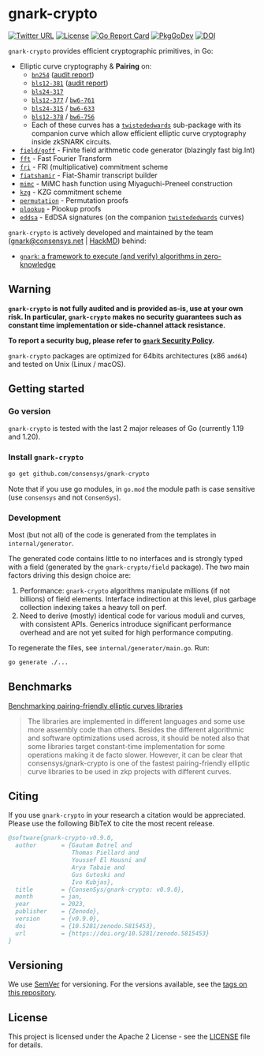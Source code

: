 # gnark-crypto

[![Twitter URL](https://img.shields.io/twitter/url/https/twitter.com/gnark_team.svg?style=social&label=Follow%20%40gnark_team)](https://twitter.com/gnark_team) [![License](https://img.shields.io/badge/license-Apache%202-blue)](LICENSE)  [![Go Report Card](https://goreportcard.com/badge/github.com/ConsenSys/gnark-crypto)](https://goreportcard.com/badge/github.com/ConsenSys/gnark-crypto) [![PkgGoDev](https://pkg.go.dev/badge/mod/github.com/consensys/gnark-crypto)](https://pkg.go.dev/mod/github.com/consensys/gnark-crypto) [![DOI](https://zenodo.org/badge/DOI/10.5281/zenodo.5815453.svg)](https://doi.org/10.5281/zenodo.5815453)

`gnark-crypto` provides efficient cryptographic primitives, in Go:

* Elliptic curve cryptography & **Pairing** on:
  * [`bn254`] ([audit report](audit_oct2022.pdf))
  * [`bls12-381`] ([audit report](audit_oct2022.pdf))
  * [`bls24-317`]
  * [`bls12-377`] / [`bw6-761`]
  * [`bls24-315`] / [`bw6-633`]
  * [`bls12-378`] / [`bw6-756`]
  * Each of these curves has a [`twistededwards`] sub-package with its companion curve which allow efficient elliptic curve cryptography inside zkSNARK circuits.
* [`field/goff`] - Finite field arithmetic code generator (blazingly fast big.Int)
* [`fft`] - Fast Fourier Transform
* [`fri`] - FRI (multiplicative) commitment scheme
* [`fiatshamir`] - Fiat-Shamir transcript builder
* [`mimc`] - MiMC hash function using Miyaguchi-Preneel construction
* [`kzg`] - KZG commitment scheme
* [`permutation`] - Permutation proofs
* [`plookup`] - Plookup proofs
* [`eddsa`] - EdDSA signatures (on the companion [`twistededwards`] curves)

`gnark-crypto` is actively developed and maintained by the team (gnark@consensys.net | [HackMD](https://hackmd.io/@gnark)) behind:

* [`gnark`: a framework to execute (and verify) algorithms in zero-knowledge](https://github.com/consensys/gnark)

## Warning

**`gnark-crypto` is not fully audited and is provided as-is, use at your own risk. In particular, `gnark-crypto` makes no security guarantees such as constant time implementation or side-channel attack resistance.**

**To report a security bug, please refer to [`gnark` Security Policy](https://github.com/ConsenSys/gnark/blob/master/SECURITY.md).**

`gnark-crypto` packages are optimized for 64bits architectures (x86 `amd64`) and tested on Unix (Linux / macOS).

## Getting started

### Go version

`gnark-crypto` is tested with the last 2 major releases of Go (currently 1.19 and 1.20).

### Install `gnark-crypto`

```bash
go get github.com/consensys/gnark-crypto
```

Note that if you use go modules, in `go.mod` the module path is case sensitive (use `consensys` and not `ConsenSys`).

### Development

Most (but not all) of the code is generated from the templates in `internal/generator`.

The generated code contains little to no interfaces and is strongly typed with a field (generated by the `gnark-crypto/field` package). The two main factors driving this design choice are:

1. Performance: `gnark-crypto` algorithms manipulate millions (if not billions) of field elements. Interface indirection at this level, plus garbage collection indexing takes a heavy toll on perf.
2. Need to derive (mostly) identical code for various moduli and curves, with consistent APIs. Generics introduce significant performance overhead and are not yet suited for high performance computing.

To regenerate the files, see `internal/generator/main.go`. Run:

```bash
go generate ./...
```

## Benchmarks

[Benchmarking pairing-friendly elliptic curves libraries](https://hackmd.io/@gnark/eccbench)

>The libraries are implemented in different languages and some use more assembly code than others. Besides the different algorithmic and software optimizations used across, it should be noted also that some libraries target constant-time implementation for some operations making it de facto slower. However, it can be clear that consensys/gnark-crypto is one of the fastest pairing-friendly elliptic curve libraries to be used in zkp projects with different curves.

## Citing

If you use `gnark-crypto` in your research a citation would be appreciated.
Please use the following BibTeX to cite the most recent release.

```bib
@software{gnark-crypto-v0.9.0,
  author       = {Gautam Botrel and
                  Thomas Piellard and
                  Youssef El Housni and
                  Arya Tabaie and
                  Gus Gutoski and
                  Ivo Kubjas},
  title        = {ConsenSys/gnark-crypto: v0.9.0},
  month        = jan,
  year         = 2023,
  publisher    = {Zenodo},
  version      = {v0.9.0},
  doi          = {10.5281/zenodo.5815453},
  url          = {https://doi.org/10.5281/zenodo.5815453}
}
```

## Versioning

We use [SemVer](http://semver.org/) for versioning. For the versions available, see the [tags on this repository](https://github.com/consensys/gnark-crypto/tags).

## License

This project is licensed under the Apache 2 License - see the [LICENSE](LICENSE) file for details.

[`field/goff`]: https://pkg.go.dev/github.com/consensys/gnark-crypto/field/goff
[`bn254`]: https://pkg.go.dev/github.com/consensys/gnark-crypto/ecc/bn254
[`bls12-381`]: https://pkg.go.dev/github.com/consensys/gnark-crypto/ecc/bls12-381
[`bls24-317`]: https://pkg.go.dev/github.com/consensys/gnark-crypto/ecc/bls24-317
[`bls12-377`]: https://pkg.go.dev/github.com/consensys/gnark-crypto/ecc/bls12-377
[`bls24-315`]: https://pkg.go.dev/github.com/consensys/gnark-crypto/ecc/bls24-315
[`bls12-378`]: https://pkg.go.dev/github.com/consensys/gnark-crypto/ecc/bls12-378
[`bw6-761`]: https://pkg.go.dev/github.com/consensys/gnark-crypto/ecc/bw6-761
[`bw6-633`]: https://pkg.go.dev/github.com/consensys/gnark-crypto/ecc/bw6-633
[`bw6-756`]: https://pkg.go.dev/github.com/consensys/gnark-crypto/ecc/bw6-756
[`twistededwards`]: https://pkg.go.dev/github.com/consensys/gnark-crypto/ecc/bn254/twistededwards
[`eddsa`]: https://pkg.go.dev/github.com/consensys/gnark-crypto/ecc/bn254/twistededwards/eddsa
[`fft`]: https://pkg.go.dev/github.com/consensys/gnark-crypto/ecc/bn254/fr/fft
[`fri`]: https://pkg.go.dev/github.com/consensys/gnark-crypto/ecc/bn254/fr/fri
[`mimc`]: https://pkg.go.dev/github.com/consensys/gnark-crypto/ecc/bn254/fr/mimc
[`kzg`]: https://pkg.go.dev/github.com/consensys/gnark-crypto/ecc/bn254/fr/kzg
[`plookup`]: https://pkg.go.dev/github.com/consensys/gnark-crypto/ecc/bn254/fr/plookup
[`permutation`]: https://pkg.go.dev/github.com/consensys/gnark-crypto/ecc/bn254/fr/permutation
[`fiatshamir`]: https://pkg.go.dev/github.com/consensys/gnark-crypto/fiat-shamir
